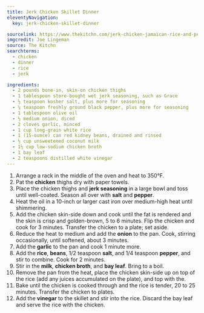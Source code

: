 ```yaml
---
title: Jerk Chicken Skillet Dinner
eleventyNavigation:
  key: jerk-chicken-skillet-dinner

sourcelink: https://www.thekitchn.com/jerk-chicken-jamaican-rice-and-peas-recipe-256069
imgcredit: Joe Lingeman
source: The Kitchn
searchterms:
  - chicken
  - dinner
  - rice
  - jerk

ingredients:
  - 2 pounds bone-in, skin-on chicken thighs
  - 1 tablespoon store-bought wet jerk seasoning, such as Grace
  - ½ teaspoon kosher salt, plus more for seasoning
  - ¼ teaspoon freshly ground black pepper, plus more for seasoning
  - 1 tablespoon olive oil
  - ½ medium onion, diced
  - 2 cloves garlic, minced
  - 1 cup long-grain white rice
  - 1 (15-ounce) can red kidney beans, drained and rinsed
  - ½ cup unsweetened coconut milk
  - 1½ cup low-sodium chicken broth
  - 1 bay leaf
  - 2 teaspoons distilled white vinegar
---
```


1. Arrange a rack in the middle of the oven and heat to 350°F.
2. Pat the **chicken** thighs dry with paper towels.
3. Place the chicken thighs and **jerk seasoning** in a large bowl and toss until well-coated. Season all over with **salt** and **pepper**.
4. Heat the oil in a 10-inch or larger cast iron over medium-high heat until shimmering.
5. Add the chicken skin-side down and cook until the fat is rendered and the skin is crisp and golden-brown, 5 to 6 minutes. Flip the chicken and cook for 3 minutes. Transfer the chicken to a plate; set aside.
6. Reduce the heat to medium and add the **onion** to the pan. Cook, stirring occasionally, until softened, about 3 minutes.
7. Add the **garlic** to the pan and cook 1 minute more.
8. Add the **rice**, **beans**, 1/2 teaspoon **salt**, and 1/4 teaspoon **pepper**, and stir to combine. Cook for 2 minutes.
9. Stir in the **milk**, **chicken broth**, and **bay leaf**. Bring to a boil.
10. Remove the pan from the heat, place the chicken skin-side up on top of the rice (add any juices accumulated on the plate), and top with the.
11. Bake until the chicken is cooked through and the rice is tender, 20 to 25 minutes. Transfer the chicken to plates.
12. Add the **vinegar** to the skillet and stir into the rice. Discard the bay leaf and serve the rice with the chicken.

